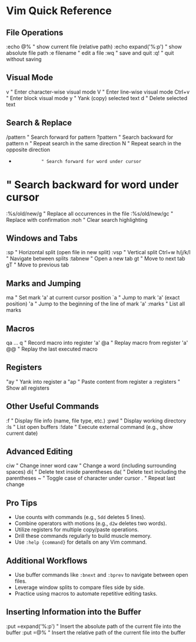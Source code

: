 # Vim Quick Reference

## File Operations
:echo @%           " show current file (relative path)
:echo expand('%:p') " show absolute file path
:e filename        " edit a file
:wq                " save and quit
:q!                " quit without saving

## Visual Mode
v               " Enter character-wise visual mode
V               " Enter line-wise visual mode
Ctrl+v          " Enter block visual mode
y               " Yank (copy) selected text
d               " Delete selected text

## Search & Replace
/pattern        " Search forward for pattern
?pattern        " Search backward for pattern
n               " Repeat search in the same direction
N               " Repeat search in the opposite direction
*               " Search forward for word under cursor
#               " Search backward for word under cursor
:%s/old/new/g   " Replace all occurrences in the file
:%s/old/new/gc  " Replace with confirmation
:noh            " Clear search highlighting

## Windows and Tabs
:sp             " Horizontal split (open file in new split)
:vsp            " Vertical split
Ctrl+w h/j/k/l  " Navigate between splits
:tabnew         " Open a new tab
gt              " Move to next tab
gT              " Move to previous tab

## Marks and Jumping
ma              " Set mark 'a' at current cursor position
`a              " Jump to mark 'a' (exact position)
'a              " Jump to the beginning of the line of mark 'a'
:marks          " List all marks

## Macros
qa ... q      " Record macro into register 'a'
@a             " Replay macro from register 'a'
@@             " Replay the last executed macro

## Registers
"ay             " Yank into register a
"ap             " Paste content from register a
:registers      " Show all registers

## Other Useful Commands
:f               " Display file info (name, file type, etc.)
:pwd             " Display working directory
:ls              " List open buffers
:!date           " Execute external command (e.g., show current date)

## Advanced Editing
ciw             " Change inner word
caw             " Change a word (including surrounding spaces)
di(             " Delete text inside parentheses
da(             " Delete text including the parentheses
~               " Toggle case of character under cursor
.               " Repeat last change

## Pro Tips
- Use counts with commands (e.g., `5dd` deletes 5 lines).
- Combine operators with motions (e.g., `d2w` deletes two words).
- Utilize registers for multiple copy/paste operations.
- Drill these commands regularly to build muscle memory.
- Use `:help {command}` for details on any Vim command.

## Additional Workflows
- Use buffer commands like `:bnext` and `:bprev` to navigate between open files.
- Leverage window splits to compare files side by side.
- Practice using macros to automate repetitive editing tasks.

## Inserting Information into the Buffer
:put =expand('%:p')  " Insert the absolute path of the current file into the buffer
:put =@%              " Insert the relative path of the current file into the buffer
